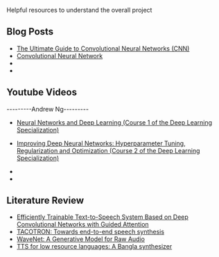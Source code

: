 Helpful resources to understand the overall project

## Blog Posts
* [The Ultimate Guide to Convolutional Neural Networks (CNN)](https://www.superdatascience.com/the-ultimate-guide-to-convolutional-neural-networks-cnn/)
* [Convolutional Neural Network](https://towardsdatascience.com/covolutional-neural-network-cb0883dd6529)
* 
* 

## Youtube Videos
---------Andrew Ng---------
* [Neural Networks and Deep Learning (Course 1 of the Deep Learning Specialization)](https://www.youtube.com/playlist?list=PLkDaE6sCZn6Ec-XTbcX1uRg2_u4xOEky0)
* [Improving Deep Neural Networks: Hyperparameter Tuning, Regularization and Optimization (Course 2 of the Deep Learning Specialization)](https://www.youtube.com/playlist?list=PLkDaE6sCZn6Hn0vK8co82zjQtt3T2Nkqc)

*
* 

## Literature Review
* [Efficiently Trainable Text-to-Speech System Based on Deep Convolutional Networks with Guided Attention](https://ieeexplore.ieee.org/abstract/document/8461829)
* [TACOTRON: Towards end-to-end speech synthesis](https://arxiv.org/abs/1703.10135)
* [WaveNet: A Generative Model for Raw Audio](https://arxiv.org/abs/1609.03499)
* [TTS for low resource languages: A Bangla synthesizer](https://research.google/pubs/pub45300/)
